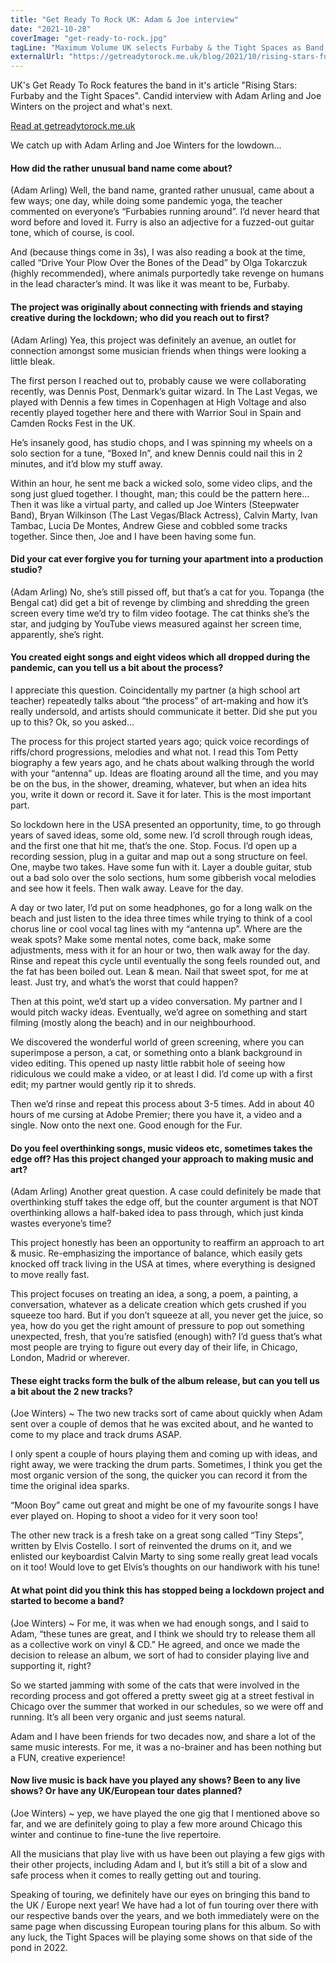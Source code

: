 ```yaml
---
title: "Get Ready To Rock UK: Adam & Joe interview"
date: "2021-10-28"
coverImage: "get-ready-to-rock.jpg"
tagLine: "Maximum Volume UK selects Furbaby & the Tight Spaces as Band of the Day"
externalUrl: "https://getreadytorock.me.uk/blog/2021/10/rising-stars-furbaby-the-tight-spaces/"
---
```


UK's Get Ready To Rock features the band in it's article "Rising Stars: Furbaby and the Tight Spaces". Candid interview with Adam Arling and Joe Winters on the project and what's next.

[Read at getreadytorock.me.uk](https://getreadytorock.me.uk/blog/2021/10/rising-stars-furbaby-the-tight-spaces/)

We catch up with Adam Arling and Joe Winters for the lowdown…

#### How did the rather unusual band name come about?

(Adam Arling) Well, the band name, granted rather unusual, came about a few ways; one day, while doing some pandemic yoga, the teacher commented on everyone’s “Furbabies running around”. I’d never heard that word before and loved it. Furry is also an adjective for a fuzzed-out guitar tone, which of course, is cool.

And (because things come in 3s), I was also reading a book at the time, called “Drive Your Plow Over the Bones of the Dead” by Olga Tokarczuk (highly recommended), where animals purportedly take revenge on humans in the lead character’s mind. It was like it was meant to be, Furbaby.

#### The project was originally about connecting with friends and staying creative during the lockdown; who did you reach out to first?

(Adam Arling) Yea, this project was definitely an avenue, an outlet for connection amongst some musician friends when things were looking a little bleak.

The first person I reached out to, probably cause we were collaborating recently, was Dennis Post, Denmark’s guitar wizard. In The Last Vegas, we played with Dennis a few times in Copenhagen at High Voltage and also recently played together here and there with Warrior Soul in Spain and Camden Rocks Fest in the UK.

He’s insanely good, has studio chops, and I was spinning my wheels on a solo section for a tune, “Boxed In”, and knew Dennis could nail this in 2 minutes, and it’d blow my stuff away.

Within an hour, he sent me back a wicked solo, some video clips, and the song just glued together. I thought, man; this could be the pattern here…Then it was like a virtual party, and called up Joe Winters (Steepwater Band), Bryan Wilkinson (The Last Vegas/Black Actress), Calvin Marty, Ivan Tambac, Lucia De Montes, Andrew Giese and cobbled some tracks together. Since then, Joe and I have been having some fun.

#### Did your cat ever forgive you for turning your apartment into a production studio?

(Adam Arling) No, she’s still pissed off, but that’s a cat for you. Topanga (the Bengal cat) did get a bit of revenge by climbing and shredding the green screen every time we’d try to film video footage. The cat thinks she’s the star, and judging by YouTube views measured against her screen time, apparently, she’s right.

#### You created eight songs and eight videos which all dropped during the pandemic, can you tell us a bit about the process?

I appreciate this question. Coincidentally my partner (a high school art teacher) repeatedly talks about “the process” of art-making and how it’s really undersold, and artists should communicate it better. Did she put you up to this? Ok, so you asked…

The process for this project started years ago; quick voice recordings of riffs/chord progressions, melodies and what not. I read this Tom Petty biography a few years ago, and he chats about walking through the world with your “antenna” up. Ideas are floating around all the time, and you may be on the bus, in the shower, dreaming, whatever, but when an idea hits you, write it down or record it. Save it for later. This is the most important part.

So lockdown here in the USA presented an opportunity, time, to go through years of saved ideas, some old, some new. I’d scroll through rough ideas, and the first one that hit me, that’s the one. Stop. Focus. I’d open up a recording session, plug in a guitar and map out a song structure on feel. One, maybe two takes. Have some fun with it. Layer a double guitar, stub out a bad solo over the solo sections, hum some gibberish vocal melodies and see how it feels. Then walk away. Leave for the day.

A day or two later, I’d put on some headphones, go for a long walk on the beach and just listen to the idea three times while trying to think of a cool chorus line or cool vocal tag lines with my “antenna up”. Where are the weak spots? Make some mental notes, come back, make some adjustments, mess with it for an hour or two, then walk away for the day. Rinse and repeat this cycle until eventually the song feels rounded out, and the fat has been boiled out. Lean & mean. Nail that sweet spot, for me at least. Just try, and what’s the worst that could happen?

Then at this point, we’d start up a video conversation. My partner and I would pitch wacky ideas. Eventually, we’d agree on something and start filming (mostly along the beach) and in our neighbourhood.

We discovered the wonderful world of green screening, where you can superimpose a person, a cat, or something onto a blank background in video editing. This opened up nasty little rabbit hole of seeing how ridiculous we could make a video, or at least I did. I’d come up with a first edit; my partner would gently rip it to shreds.

Then we’d rinse and repeat this process about 3-5 times. Add in about 40 hours of me cursing at Adobe Premier; there you have it, a video and a single. Now onto the next one. Good enough for the Fur.

#### Do you feel overthinking songs, music videos etc, sometimes takes the edge off? Has this project changed your approach to making music and art?

(Adam Arling) Another great question. A case could definitely be made that overthinking stuff takes the edge off, but the counter argument is that NOT overthinking allows a half-baked idea to pass through, which just kinda wastes everyone’s time?

This project honestly has been an opportunity to reaffirm an approach to art & music. Re-emphasizing the importance of balance, which easily gets knocked off track living in the USA at times, where everything is designed to move really fast.

This project focuses on treating an idea, a song, a poem, a painting, a conversation, whatever as a delicate creation which gets crushed if you squeeze too hard. But if you don’t squeeze at all, you never get the juice, so yea, how do you get the right amount of pressure to pop out something unexpected, fresh, that you’re satisfied (enough) with? I’d guess that’s what most people are trying to figure out every day of their life, in Chicago, London, Madrid or wherever.

#### These eight tracks form the bulk of the album release, but can you tell us a bit about the 2 new tracks?

(Joe Winters) ~ The two new tracks sort of came about quickly when Adam sent over a couple of demos that he was excited about, and he wanted to come to my place and track drums ASAP.

I only spent a couple of hours playing them and coming up with ideas, and right away, we were tracking the drum parts. Sometimes, I think you get the most organic version of the song, the quicker you can record it from the time the original idea sparks.

“Moon Boy” came out great and might be one of my favourite songs I have ever played on. Hoping to shoot a video for it very soon too!

The other new track is a fresh take on a great song called “Tiny Steps”, written by Elvis Costello. I sort of reinvented the drums on it, and we enlisted our keyboardist Calvin Marty to sing some really great lead vocals on it too! Would love to get Elvis’s thoughts on our handiwork with his tune!

#### At what point did you think this has stopped being a lockdown project and started to become a band?

(Joe Winters) ~ For me, it was when we had enough songs, and I said to Adam, “these tunes are great, and I think we should try to release them all as a collective work on vinyl & CD.” He agreed, and once we made the decision to release an album, we sort of had to consider playing live and supporting it, right?

So we started jamming with some of the cats that were involved in the recording process and got offered a pretty sweet gig at a street festival in Chicago over the summer that worked in our schedules, so we were off and running. It’s all been very organic and just seems natural.

Adam and I have been friends for two decades now, and share a lot of the same music interests. For me, it was a no-brainer and has been nothing but a FUN, creative experience!

#### Now live music is back have you played any shows? Been to any live shows? Or have any UK/European tour dates planned?

(Joe Winters) ~ yep, we have played the one gig that I mentioned above so far, and we are definitely going to play a few more around Chicago this winter and continue to fine-tune the live repertoire.

All the musicians that play live with us have been out playing a few gigs with their other projects, including Adam and I, but it’s still a bit of a slow and safe process when it comes to really getting out and touring.

Speaking of touring, we definitely have our eyes on bringing this band to the UK / Europe next year! We have had a lot of fun touring over there with our respective bands over the years, and we both immediately were on the same page when discussing European touring plans for this album. So with any luck, the Tight Spaces will be playing some shows on that side of the pond in 2022.
